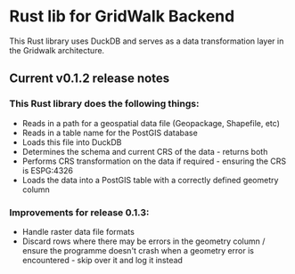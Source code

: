 # Rust lib for GridWalk Backend

This Rust library uses DuckDB and serves as a data transformation layer in the Gridwalk architecture.

## Current v0.1.2 release notes

### This Rust library does the following things:

- Reads in a path for a geospatial data file (Geopackage, Shapefile, etc)
- Reads in a table name for the PostGIS database
- Loads this file into DuckDB
- Determines the schema and current CRS of the data - returns both
- Performs CRS transformation on the data if required - ensuring the CRS is ESPG:4326
- Loads the data into a PostGIS table with a correctly defined geometry column

### Improvements for release 0.1.3:

- Handle raster data file formats
- Discard rows where there may be errors in the geometry column / ensure the programme doesn't crash when a geometry error is encountered - skip over it and log it instead
